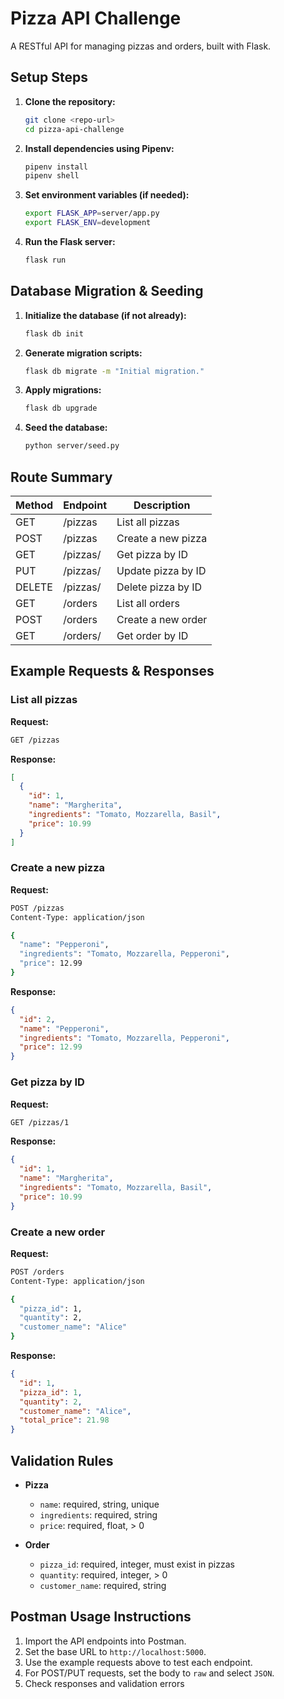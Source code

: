 # Pizza API Challenge

A RESTful API for managing pizzas and orders, built with Flask.

## Setup Steps

1. **Clone the repository:**
   ```bash
   git clone <repo-url>
   cd pizza-api-challenge
   ```

2. **Install dependencies using Pipenv:**
   ```bash
   pipenv install
   pipenv shell
   ```

3. **Set environment variables (if needed):**
   ```bash
   export FLASK_APP=server/app.py
   export FLASK_ENV=development
   ```

4. **Run the Flask server:**
   ```bash
   flask run
   ```

## Database Migration & Seeding

1. **Initialize the database (if not already):**
   ```bash
   flask db init
   ```

2. **Generate migration scripts:**
   ```bash
   flask db migrate -m "Initial migration."
   ```

3. **Apply migrations:**
   ```bash
   flask db upgrade
   ```

4. **Seed the database:**
   ```bash
   python server/seed.py
   ```

## Route Summary

| Method | Endpoint           | Description                |
|--------|--------------------|----------------------------|
| GET    | /pizzas            | List all pizzas            |
| POST   | /pizzas            | Create a new pizza         |
| GET    | /pizzas/<id>       | Get pizza by ID            |
| PUT    | /pizzas/<id>       | Update pizza by ID         |
| DELETE | /pizzas/<id>       | Delete pizza by ID         |
| GET    | /orders            | List all orders            |
| POST   | /orders            | Create a new order         |
| GET    | /orders/<id>       | Get order by ID            |

## Example Requests & Responses

### List all pizzas

**Request:**
```bash
GET /pizzas
```
**Response:**
```json
[
  {
    "id": 1,
    "name": "Margherita",
    "ingredients": "Tomato, Mozzarella, Basil",
    "price": 10.99
  }
]
```

### Create a new pizza

**Request:**
```bash
POST /pizzas
Content-Type: application/json

{
  "name": "Pepperoni",
  "ingredients": "Tomato, Mozzarella, Pepperoni",
  "price": 12.99
}
```
**Response:**
```json
{
  "id": 2,
  "name": "Pepperoni",
  "ingredients": "Tomato, Mozzarella, Pepperoni",
  "price": 12.99
}
```

### Get pizza by ID

**Request:**
```bash
GET /pizzas/1
```
**Response:**
```json
{
  "id": 1,
  "name": "Margherita",
  "ingredients": "Tomato, Mozzarella, Basil",
  "price": 10.99
}
```

### Create a new order

**Request:**
```bash
POST /orders
Content-Type: application/json

{
  "pizza_id": 1,
  "quantity": 2,
  "customer_name": "Alice"
}
```
**Response:**
```json
{
  "id": 1,
  "pizza_id": 1,
  "quantity": 2,
  "customer_name": "Alice",
  "total_price": 21.98
}
```

## Validation Rules

- **Pizza**
  - `name`: required, string, unique
  - `ingredients`: required, string
  - `price`: required, float, > 0

- **Order**
  - `pizza_id`: required, integer, must exist in pizzas
  - `quantity`: required, integer, > 0
  - `customer_name`: required, string

## Postman Usage Instructions

1. Import the API endpoints into Postman.
2. Set the base URL to `http://localhost:5000`.
3. Use the example requests above to test each endpoint.
4. For POST/PUT requests, set the body to `raw` and select `JSON`.
5. Check responses and validation errors